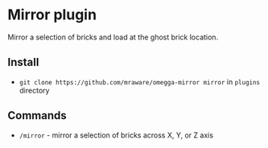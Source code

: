 # Mirror plugin

Mirror a selection of bricks and load at the ghost brick location.

## Install

* `git clone https://github.com/mraware/omegga-mirror mirror` in `plugins` directory

## Commands

 * `/mirror` - mirror a selection of bricks across X, Y, or Z axis